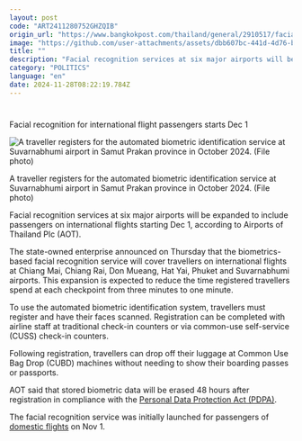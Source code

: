```yaml
---
layout: post
code: "ART2411280752GHZQIB"
origin_url: "https://www.bangkokpost.com/thailand/general/2910517/facial-recognition-for-international-flight-passengers-starts-dec-1"
image: "https://github.com/user-attachments/assets/dbb607bc-441d-4d76-bf2c-775671918e72"
title: ""
description: "Facial recognition services at six major airports will be expanded to include passengers on international flights starting Dec 1, according to Airports of Thailand Plc (AOT)."
category: "POLITICS"
language: "en"
date: 2024-11-28T08:22:19.784Z
---
```


# 

Facial recognition for international flight passengers starts Dec 1

![A traveller registers for the automated biometric identification service at Suvarnabhumi airport in Samut Prakan province in October 2024. (File photo)](https://github.com/user-attachments/assets/c7f5773f-b2e2-49b9-99d8-999cc4198ff5)

A traveller registers for the automated biometric identification service at Suvarnabhumi airport in Samut Prakan province in October 2024. (File photo)

Facial recognition services at six major airports will be expanded to include passengers on international flights starting Dec 1, according to Airports of Thailand Plc (AOT).

The state-owned enterprise announced on Thursday that the biometrics-based facial recognition service will cover travellers on international flights at Chiang Mai, Chiang Rai, Don Mueang, Hat Yai, Phuket and Suvarnabhumi airports. This expansion is expected to reduce the time registered travellers spend at each checkpoint from three minutes to one minute.

To use the automated biometric identification system, travellers must register and have their faces scanned. Registration can be completed with airline staff at traditional check-in counters or via common-use self-service (CUSS) check-in counters.

Following registration, travellers can drop off their luggage at Common Use Bag Drop (CUBD) machines without needing to show their boarding passes or passports.

AOT said that stored biometric data will be erased 48 hours after registration in compliance with the [Personal Data Protection Act (PDPA)](https://www.bangkokpost.com/business/general/2319054/explainer-what-is-pdpa-thailands-new-data-law-).

The facial recognition service was initially launched for passengers of [domestic flights](https://www.bangkokpost.com/thailand/general/2891651) on Nov 1.